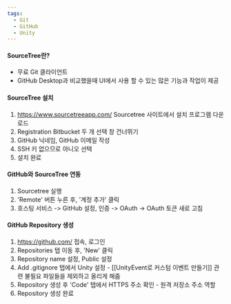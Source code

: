 ```yaml
---
tags:
  - Git
  - GitHub
  - Unity
---
```

#### SourceTree란?
- 무료 Git 클라이언트
- GitHub Desktop과 비교했을때 UI에서 사용 할 수 있는 많은 기능과 작업이 제공

#### SourceTree 설치
1. https://www.sourcetreeapp.com/ Sourcetree 사이트에서 설치 프로그램 다운로드
2. Registration Bitbucket 두 개 선택 창 건너뛰기
3. GitHub 닉네임, GitHub 이메일 작성
4. SSH 키 없으므로 아니오 선택
5.  설치 완료

#### GitHub와 SourceTree 연동
1. Sourcetree 실행
2. 'Remote' 버튼 누른 후, '계정 추가' 클릭
3.  호스팅 서비스  -> GitHub 설정, 인증 -> OAuth -> OAuth 토큰 새로 고침

#### GitHub Repository 생성
1. https://github.com/ 접속, 로그인
2. Repositories 탭 이동 후, 'New' 클릭
3. Repository name 설정, Public 설정
4. Add .gitignore 탭에서 Unity 설정 - [[UnityEvent로 커스텀 이벤트 만들기]] 관련 불필요 파일들을 제외하고 올리게 해줌
5. Repository 생성 후 'Code' 탭에서 HTTPS 주소 확인 - 원격 저장소 주소 역할
6. Repository 생성 완료




